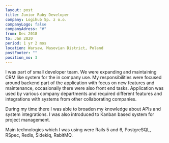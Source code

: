 ```yaml
---
layout: post
title: Junior Ruby Developer
company: Logihub Sp. z o.o.
companyLogo: false
companyAdress: "#"
from: Dec 2018
to: Jan 2020
period: 1 yr 2 mos
location: Warsaw, Masovian District, Poland
postFooter: ""
position_no: 3
---
```


I was part of small developer team. We were expanding and maintaining CRM like system for the in company use. My responsibilities were focused around backend part of the application with focus on new features and maintenance,  occasionally there were also front end tasks. Application was used by various company departments and required different features and integrations with systems from other collaborating companies.

During my time there I was able to broaden my knowledge about APIs and system integrations. I was also introduced to Kanban based system for project management.

Main technologies which I was using were Rails 5 and 6, PostgreSQL, RSpec, Redis, Sidekiq, RabitMQ.



